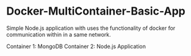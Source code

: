 # Docker-MultiContainer-Basic-App

Simple Node.js application with uses the functionality of docker for communication within in a same network.

Container 1: MongoDB
Container 2: Node.js Application
